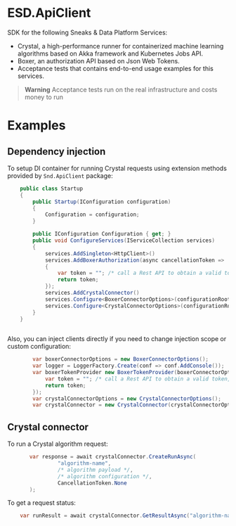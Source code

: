 # ESD.ApiClient

SDK for the following Sneaks & Data Platform Services:

- Crystal, a high-performance runner for containerized machine learning algorithms based on Akka framework and Kubernetes Jobs API. 
- Boxer, an authorization API based on Json Web Tokens.
- Acceptance tests that contains end-to-end usage examples for this services.
> **Warning**
> Acceptance tests run on the real infrastructure and costs money to run

# Examples

## Dependency injection
To setup DI container for running Crystal requests using extension methods provided by `Snd.ApiClient` package:

```csharp
    public class Startup
    {
        public Startup(IConfiguration configuration)
        {
            Configuration = configuration;
        }

        public IConfiguration Configuration { get; }
        public void ConfigureServices(IServiceCollection services)
        {
            services.AddSingleton<HttpClient>()
            services.AddBoxerAuthorization(async cancellationToken =>
            {
                var token = ""; /* call a Rest API to obtain a valid token, dependent on the identity provider */
                return token;
            });
            services.AddCrystalConnector()
            services.Configure<BoxerConnectorOptions>(configurationRoot.GetSection(nameof(BoxerConnectorOptions)))
            services.Configure<CrystalConnectorOptions>(configurationRoot.GetSection(nameof(CrystalConnectorOptions)))
        }
    }
    
```

Also, you can inject clients directly if you need to change injection scope or custom configuration:
```csharp
        var boxerConnectorOptions = new BoxerConnectorOptions();
        var logger = LoggerFactory.Create(conf => conf.AddConsole());
        var boxerTokenProvider new BoxerTokenProvider(boxerConnectorOptions, new HttpClient(), logger, async cancellationToken => {
            var token = ""; /* call a Rest API to obtain a valid token, dependent on the identity provider */
            return token;
        });
        var crystalConnectorOptions = new CrystalConnectorOptions();
        var crystalConnector = new CrystalConnector(crystalConnectorOptions, new HttpClient(), boxerTokenProvider, logger);
```

## Crystal connector

To run a Crystal algorithm request:

```csharp
       var response = await crystalConnector.CreateRunAsync(
                "algorithm-name",
                /* algorithm payload */,
                /* algorithm configuration */,
                CancellationToken.None
       );
```

To get a request status:

```csharp
    var runResult = await crystalConnector.GetResultAsync("algorithm-name", response.RequestId);
```
